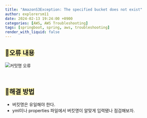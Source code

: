 ```yaml
---
title: "AmazonS3Exception: The specified bucket does not exist"
author: explorersm11
date: 2024-02-13 19:24:00 +0900
categories: [AWS, AWS Troubleshooting]
tags: [springboot, spring, aws, troubleshooting]
render_with_liquid: false
---  
```

## <span style="background-color: #fff5b1">🧨오류 내용</span>
![커밋명 오류](https://github.com/explorersm11/explorersm11/assets/145624456/e7fe1dbb-e342-412c-ae6d-da89c0801684)

<br>

## <span style="background-color: #fff5b1">🔧해결 방법</span>

- 버킷명은 유일해야 한다.
- yml이나 properties 파일에서 버킷명이 알맞게 입력됐나 점검해보자.
